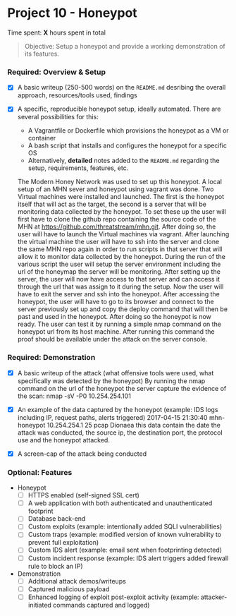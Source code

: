 # Project 10 - Honeypot

Time spent: **X** hours spent in total

> Objective: Setup a honeypot and provide a working demonstration of its features.

### Required: Overview & Setup

- [x] A basic writeup (250-500 words) on the `README.md` desribing the overall approach, resources/tools used, findings
- [x] A specific, reproducible honeypot setup, ideally automated. There are several possibilities for this:
	- A Vagrantfile or Dockerfile which provisions the honeypot as a VM or container
	- A bash script that installs and configures the honeypot for a specific OS
	- Alternatively, **detailed** notes added to the `README.md` regarding the setup, requirements, features, etc.
  
  The Modern Honey Network was used to set up this honeypot. A local setup of an MHN sever and honeypot using vagrant was done. 
  Two Virtual machines were installed and launched. The first is the honeypot itself that will act as the target, the second is
  a server that will be monitoring data collected by the honeypot. To set these up the user will first have to clone the github
  repo containing the source code of the MHN at https://github.com/threatstream/mhn.git. After doing so, the user will have to 
  launch the Virtual machines via vagrant. After launching the virtual machine the user will have to ssh into the server and 
  clone the same MHN repo again in order to run scripts in that server that will allow it to monitor data collected by the 
  honeypot. During the run of the various script the user will setup the server environment including the url of the honeymap 
  the server will be monitoring. After setting up the server, the user will now have access to that server and can access it 
  through the url that was assign to it during the setup. Now the user will have to exit the server and ssh into the honeypot. 
  After accessing the honeypot, the user will have to go to its browser and connect to the server previously set up and copy 
  the deploy command that will then be past and used in the honeypot. After doing so the honeypot is now ready. The user can 
  test it by running a simple nmap command on the honeypot url from its host machine. After running this command the proof 
  should be available under the attack on the server console. 


### Required: Demonstration

- [x] A basic writeup of the attack (what offensive tools were used, what specifically was detected by the honeypot)
  By running the nmap command on the url of the honeypot the server capture the evidence of the scan: 
  nmap -sV -P0 10.254.254.101
- [x] An example of the data captured by the honeypot (example: IDS logs including IP, request paths, alerts triggered)
   2017-04-15 21:30:40      mhn-honeypot	10.254.254.1	25	pcap	     Dionaea
   this data contain the date the attack was conducted, the source ip, the destination port, the protocol use and the honeypot 
   attacked.
- [x] A screen-cap of the attack being conducted
  
    
### Optional: Features
- Honeypot
	- [ ] HTTPS enabled (self-signed SSL cert)
	- [ ] A web application with both authenticated and unauthenticated footprint
	- [ ] Database back-end
	- [ ] Custom exploits (example: intentionally added SQLI vulnerabilities)
	- [ ] Custom traps (example: modified version of known vulnerability to prevent full exploitation)
	- [ ] Custom IDS alert (example: email sent when footprinting detected)
	- [ ] Custom incident response (example: IDS alert triggers added firewall rule to block an IP)
- Demonstration
	- [ ] Additional attack demos/writeups
	- [ ] Captured malicious payload
	- [ ] Enhanced logging of exploit post-exploit activity (example: attacker-initiated commands captured and logged)
